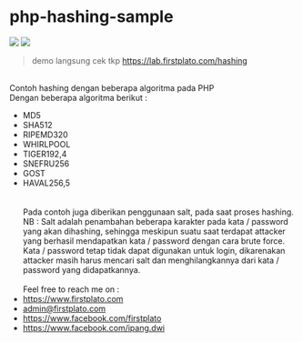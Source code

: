 # php-hashing-sample

<img src="https://img.shields.io/github/license/ipang-dwi/xdesktop.svg" /> <img src="https://img.shields.io/badge/lab-firstplato.com-red.svg" />

> demo langsung cek tkp https://lab.firstplato.com/hashing

<br> Contoh hashing dengan beberapa algoritma pada PHP
<br> Dengan beberapa algoritma berikut :
- MD5	
- SHA512	
- RIPEMD320	
- WHIRLPOOL	
- TIGER192,4	
- SNEFRU256	
- GOST	
- HAVAL256,5	
<br><br> Pada contoh juga diberikan penggunaan salt, pada saat proses hashing. 
<br> NB : Salt adalah penambahan beberapa karakter pada kata / password yang akan dihashing, sehingga meskipun suatu saat terdapat attacker yang berhasil mendapatkan kata / password dengan cara brute force. Kata / password tetap tidak dapat digunakan untuk login, dikarenakan attacker masih harus mencari salt dan menghilangkannya dari kata / password yang didapatkannya.
<br><br>
Feel free to reach me on :
- https://www.firstplato.com
- admin@firstplato.com
- https://www.facebook.com/firstplato
- https://www.facebook.com/ipang.dwi
